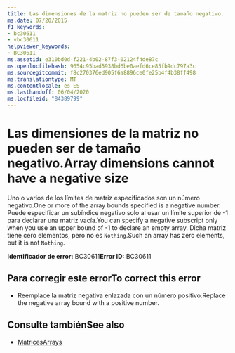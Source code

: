 ```yaml
---
title: Las dimensiones de la matriz no pueden ser de tamaño negativo.
ms.date: 07/20/2015
f1_keywords:
- bc30611
- vbc30611
helpviewer_keywords:
- BC30611
ms.assetid: e310bd0d-f221-4b02-87f3-02124f4de87c
ms.openlocfilehash: 9654c95bad5938bd6be0aefd6ce85fb9dc797a3c
ms.sourcegitcommit: f8c270376ed905f6a8896ce0fe25b4f4b38ff498
ms.translationtype: MT
ms.contentlocale: es-ES
ms.lasthandoff: 06/04/2020
ms.locfileid: "84389799"
---
```

# <a name="array-dimensions-cannot-have-a-negative-size"></a><span data-ttu-id="18513-102">Las dimensiones de la matriz no pueden ser de tamaño negativo.</span><span class="sxs-lookup"><span data-stu-id="18513-102">Array dimensions cannot have a negative size</span></span>
<span data-ttu-id="18513-103">Uno o varios de los límites de matriz especificados son un número negativo.</span><span class="sxs-lookup"><span data-stu-id="18513-103">One or more of the array bounds specified is a negative number.</span></span> <span data-ttu-id="18513-104">Puede especificar un subíndice negativo solo al usar un límite superior de -1 para declarar una matriz vacía.</span><span class="sxs-lookup"><span data-stu-id="18513-104">You can specify a negative subscript only when you use an upper bound of -1 to declare an empty array.</span></span> <span data-ttu-id="18513-105">Dicha matriz tiene cero elementos, pero no es `Nothing`.</span><span class="sxs-lookup"><span data-stu-id="18513-105">Such an array has zero elements, but it is not `Nothing`.</span></span>  
  
 <span data-ttu-id="18513-106">**Identificador de error:** BC30611</span><span class="sxs-lookup"><span data-stu-id="18513-106">**Error ID:** BC30611</span></span>  
  
## <a name="to-correct-this-error"></a><span data-ttu-id="18513-107">Para corregir este error</span><span class="sxs-lookup"><span data-stu-id="18513-107">To correct this error</span></span>  
  
- <span data-ttu-id="18513-108">Reemplace la matriz negativa enlazada con un número positivo.</span><span class="sxs-lookup"><span data-stu-id="18513-108">Replace the negative array bound with a positive number.</span></span>  
  
## <a name="see-also"></a><span data-ttu-id="18513-109">Consulte también</span><span class="sxs-lookup"><span data-stu-id="18513-109">See also</span></span>

- [<span data-ttu-id="18513-110">Matrices</span><span class="sxs-lookup"><span data-stu-id="18513-110">Arrays</span></span>](../programming-guide/language-features/arrays/index.md)
